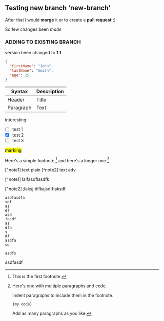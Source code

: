 ## Testing new branch 'new-branch'

After that i would __merge__ it or to create a __pull request__ :)

So few changes been *made*

### ADDING TO EXISTING BRANCH

version been changed to __1.1__

```json
{
  "firstName": "John",
  "lastName": "Smith",
  "age": 25
}
```

| Syntax | Description |
| --- | ----------- |
| Header | Title |
| Paragraph | Text |


~~interesting~~

- [ ] test 1
- [x] test 2
- [ ] test 3

<mark>marking<mark>

Here's a simple footnote,[^1] and here's a longer one.[^bignote]

[^1]: This is the first footnote.

[^bignote]: Here's one with multiple paragraphs and code.

    Indent paragraphs to include them in the footnote.

    ```
    {my code}
    ```

    Add as many paragraphs as you like.
  
[^note1] text plain
[^note2] text adv

[^note1] !alfasdflasdfk

[^note2] ;laksj;dlfkajsd;flaksdf

    asdfasdfa
    sdf
    as
    df
    asd
    fasdf
    as
    dfa
    s
    df
    asdfa
    sd

    asdfs

asdfasdf
